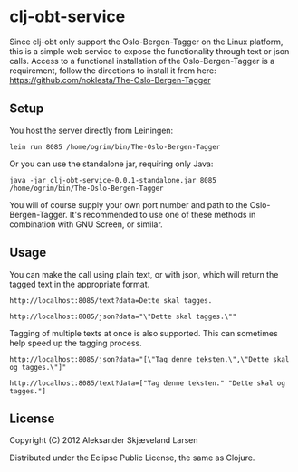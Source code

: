 # clj-obt-service

Since clj-obt only support the Oslo-Bergen-Tagger on the Linux platform, this is a simple web service to expose the functionality through text or json calls. Access to a functional installation of the Oslo-Bergen-Tagger is a requirement, follow the directions to install it from here: <https://github.com/noklesta/The-Oslo-Bergen-Tagger>


## Setup

You host the server directly from Leiningen:

	lein run 8085 /home/ogrim/bin/The-Oslo-Bergen-Tagger

Or you can use the standalone jar, requiring only Java:

	java -jar clj-obt-service-0.0.1-standalone.jar 8085 /home/ogrim/bin/The-Oslo-Bergen-Tagger

You will of course supply your own port number and path to the Oslo-Bergen-Tagger. It's recommended to use one of these methods in combination with GNU Screen, or similar.

## Usage

You can make the call using plain text, or with json, which will return the tagged text in the appropriate format.

	http://localhost:8085/text?data=Dette skal tagges.

	http://localhost:8085/json?data="\"Dette skal tagges.\""

Tagging of multiple texts at once is also supported. This can sometimes help speed up the tagging process.

	http://localhost:8085/json?data="[\"Tag denne teksten.\",\"Dette skal og tagges.\"]"

	http://localhost:8085/text?data=["Tag denne teksten." "Dette skal og tagges."]

## License

Copyright (C) 2012 Aleksander Skjæveland Larsen

Distributed under the Eclipse Public License, the same as Clojure.
